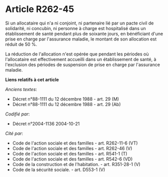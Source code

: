 # Article R262-45

Si un allocataire qui n'a ni conjoint, ni partenaire lié par un pacte civil de solidarité, ni concubin, ni personne à charge
est hospitalisé dans un établissement de santé pendant plus de soixante jours, en bénéficiant d'une prise en charge par
l'assurance maladie, le montant de son allocation est réduit de 50 %.

La réduction de l'allocation n'est opérée que pendant les périodes où l'allocataire est effectivement accueilli dans un
établissement de santé, à l'exclusion des périodes de suspension de prise en charge par l'assurance maladie.

**Liens relatifs à cet article**

_Anciens textes_:

  - Décret n°88-1111 du 12 décembre 1988 - art. 29 (M)
  - Décret n°88-1111 du 12 décembre 1988 - art. 29 (Ab)

_Codifié par_:

  - Décret n°2004-1136 2004-10-21

_Cité par_:

  - Code de l'action sociale et des familles - art. R262-11-6 (VT)
  - Code de l'action sociale et des familles - art. R262-46 (V)
  - Code de l'action sociale et des familles - art. R541-1 (T)
  - Code de l'action sociale et des familles - art. R542-6 (VD)
  - Code de la construction et de l'habitation. - art. R351-28-1 (V)
  - Code de la sécurité sociale. - art. D553-1 (V)
